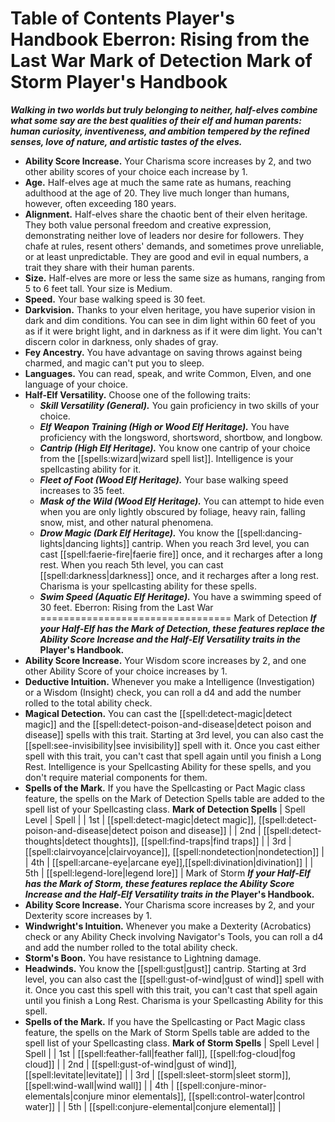 Table of Contents
Player's Handbook
Eberron: Rising from the Last War
Mark of Detection
Mark of Storm
Player's Handbook
=================
***Walking in two worlds but truly belonging to neither, half-elves combine what some say are the best qualities of their elf and human parents: human curiosity, inventiveness, and ambition tempered by the refined senses, love of nature, and artistic tastes of the elves.***
* **Ability Score Increase.** Your Charisma score increases by 2, and two other ability scores of your choice each increase by 1.
* **Age.** Half-elves age at much the same rate as humans, reaching adulthood at the age of 20. They live much longer than humans, however, often exceeding 180 years.
* **Alignment.** Half-elves share the chaotic bent of their elven heritage. They both value personal freedom and creative expression, demonstrating neither love of leaders nor desire for followers. They chafe at rules, resent others' demands, and sometimes prove unreliable, or at least unpredictable. They are good and evil in equal numbers, a trait they share with their human parents.
* **Size.** Half-elves are more or less the same size as humans, ranging from 5 to 6 feet tall. Your size is Medium.
* **Speed.** Your base walking speed is 30 feet.
* **Darkvision.** Thanks to your elven heritage, you have superior vision in dark and dim conditions. You can see in dim light within 60 feet of you as if it were bright light, and in darkness as if it were dim light. You can't discern color in darkness, only shades of gray.
* **Fey Ancestry.** You have advantage on saving throws against being charmed, and magic can't put you to sleep.
* **Languages.** You can read, speak, and write Common, Elven, and one language of your choice.
* **Half-Elf Versatility.** Choose one of the following traits:
	+ ***Skill Versatility (General).*** You gain proficiency in two skills of your choice.
	+ ***Elf Weapon Training (High or Wood Elf Heritage).*** You have proficiency with the longsword, shortsword, shortbow, and longbow.
	+ ***Cantrip (High Elf Heritage).*** You know one cantrip of your choice from the [[spells:wizard|wizard spell list]]. Intelligence is your spellcasting ability for it.
	+ ***Fleet of Foot (Wood Elf Heritage).*** Your base walking speed increases to 35 feet.
	+ ***Mask of the Wild (Wood Elf Heritage).*** You can attempt to hide even when you are only lightly obscured by foliage, heavy rain, falling snow, mist, and other natural phenomena.
	+ ***Drow Magic (Dark Elf Heritage).*** You know the [[spell:dancing-lights|dancing lights]] cantrip. When you reach 3rd level, you can cast [[spell:faerie-fire|faerie fire]] once, and it recharges after a long rest. When you reach 5th level, you can cast [[spell:darkness|darkness]] once, and it recharges after a long rest. Charisma is your spellcasting ability for these spells.
	+ ***Swim Speed (Aquatic Elf Heritage).*** You have a swimming speed of 30 feet.
Eberron: Rising from the Last War
=================================
Mark of Detection
***If your Half-Elf has the Mark of Detection, these features replace the Ability Score Increase and the Half-Elf Versatility traits in the* Player's Handbook.**
* **Ability Score Increase.** Your Wisdom score increases by 2, and one other Ability Score of your choice increases by 1.
* **Deductive Intuition.** Whenever you make a Intelligence (Investigation) or a Wisdom (Insight) check, you can roll a d4 and add the number rolled to the total ability check.
* **Magical Detection.** You can cast the [[spell:detect-magic|detect magic]] and the [[spell:detect-poison-and-disease|detect poison and disease]] spells with this trait. Starting at 3rd level, you can also cast the [[spell:see-invisibility|see invisibility]] spell with it. Once you cast either spell with this trait, you can't cast that spell again until you finish a Long Rest. Intelligence is your Spellcasting Ability for these spells, and you don't require material components for them.
* **Spells of the Mark.** If you have the Spellcasting or Pact Magic class feature, the spells on the Mark of Detection Spells table are added to the spell list of your Spellcasting class.
**Mark of Detection Spells**
| Spell Level | Spell |
| 1st | [[spell:detect-magic|detect magic]], [[spell:detect-poison-and-disease|detect poison and disease]] |
| 2nd | [[spell:detect-thoughts|detect thoughts]], [[spell:find-traps|find traps]] |
| 3rd | [[spell:clairvoyance|clairvoyance]], [[spell:nondetection|nondetection]] |
| 4th | [[spell:arcane-eye|arcane eye]],[[spell:divination|divination]] |
| 5th | [[spell:legend-lore|legend lore]] |
Mark of Storm
***If your Half-Elf has the Mark of Storm, these features replace the Ability Score Increase and the Half-Elf Versatility traits in the* Player's Handbook.**
* **Ability Score Increase.** Your Charisma score increases by 2, and your Dexterity score increases by 1.
* **Windwright's Intuition.** Whenever you make a Dexterity (Acrobatics) check or any Ability Check involving Navigator's Tools, you can roll a d4 and add the number rolled to the total ability check.
* **Storm's Boon.** You have resistance to Lightning damage.
* **Headwinds.** You know the [[spell:gust|gust]] cantrip. Starting at 3rd level, you can also cast the [[spell:gust-of-wind|gust of wind]] spell with it. Once you cast this spell with this trait, you can't cast that spell again until you finish a Long Rest. Charisma is your Spellcasting Ability for this spell.
* **Spells of the Mark.** If you have the Spellcasting or Pact Magic class feature, the spells on the Mark of Storm Spells table are added to the spell list of your Spellcasting class.
**Mark of Storm Spells**
| Spell Level | Spell |
| 1st | [[spell:feather-fall|feather fall]], [[spell:fog-cloud|fog cloud]] |
| 2nd | [[spell:gust-of-wind|gust of wind]], [[spell:levitate|levitate]] |
| 3rd | [[spell:sleet-storm|sleet storm]], [[spell:wind-wall|wind wall]] |
| 4th | [[spell:conjure-minor-elementals|conjure minor elementals]], [[spell:control-water|control water]] |
| 5th | [[spell:conjure-elemental|conjure elemental]] |